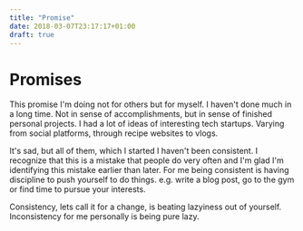 ```yaml
---
title: "Promise"
date: 2018-03-07T23:17:17+01:00
draft: true
---
```

# Promises
This promise I'm doing not for others but for myself. I haven't done much in a long time. Not in sense of accomplishments, but in sense of finished personal projects.
I had a lot of ideas of interesting tech startups. Varying from social platforms, through recipe websites to vlogs. 

It's sad, but all of them, which I started I haven't been consistent. I recognize that this is a mistake that people do very often and I'm glad I'm identifying this mistake earlier than later. For me being consistent is having discipline to push yourself to do things. e.g. write a blog post, go to the gym or find time to pursue your interests.

Consistency, lets call it for a change, is beating lazyiness out of yourself. Inconsistency for me personally is being pure lazy.
